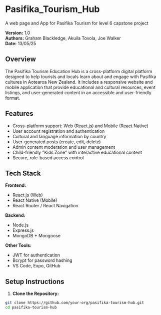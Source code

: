 # Pasifika_Tourism_Hub
A web page and App for Pasifika Tourism for level 6 capstone project

**Version:** 1.0  
**Authors:** Graham Blackledge, Akuila Tovola, Joe Walker  
**Date:** 13/05/25

## Overview

The Pasifika Tourism Education Hub is a cross-platform digital platform designed to help tourists and locals learn about and engage with Pasifika cultures in Aotearoa New Zealand. 
It includes a responsive website and mobile application that provide educational and cultural resources, event listings, and user-generated content in an accessible and user-friendly format.

## Features

- Cross-platform support: Web (React.js) and Mobile (React Native)
- User account registration and authentication
- Cultural and language information by country
- User-generated posts (create, edit, delete)
- Admin content moderation and user management
- Child-friendly "Kids Zone" with interactive educational content
- Secure, role-based access control

## Tech Stack

**Frontend:**
- React.js (Web)
- React Native (Mobile)
- React Router / React Navigation

**Backend:**
- Node.js
- Express.js
- MongoDB + Mongoose

**Other Tools:**
- JWT for authentication
- Bcrypt for password hashing
- VS Code, Expo, GitHub

## Setup Instructions

1. **Clone the Repository:**
```bash
git clone https://github.com/your-org/pasifika-tourism-hub.git
cd pasifika-tourism-hub

